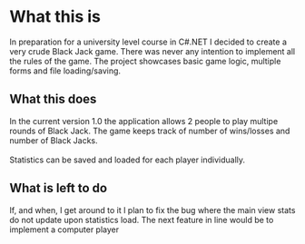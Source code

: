 # What this is

In preparation for a university level course in C#.NET I decided to create a very crude Black Jack game. There was never any intention to implement all the rules of the game.
The project showcases basic game logic, multiple forms and file loading/saving.

## What this does
In the current version 1.0 the application allows 2 people to play multipe rounds of Black Jack. The game keeps track of number of wins/losses and number of Black Jacks.<br><br>
Statistics can be saved and loaded for each player individually.

## What is left to do
If, and when, I get around to it I plan to fix the bug where the main view stats do not update upon statistics load. The next feature in line would be to implement a computer player
